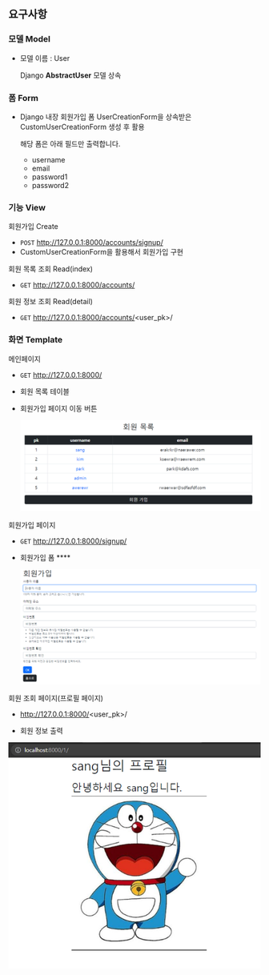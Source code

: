 ## 요구사항

### 모델 Model

- 모델 이름 : User

  Django **AbstractUser** 모델 상속

### **폼 Form**

- Django 내장 회원가입 폼 UserCreationForm을 상속받은 CustomUserCreationForm 생성 후 활용

  해당 폼은 아래 필드만 출력합니다.

  - username
  - email
  - password1
  - password2

### 기능 View

회원가입 Create

- `POST` http://127.0.0.1:8000/accounts/signup/
- CustomUserCreationForm을 활용해서 회원가입 구현

회원 목록 조회 Read(index)

- `GET` http://127.0.0.1:8000/accounts/

회원 정보 조회 Read(detail)

- `GET` http://127.0.0.1:8000/accounts/<user_pk>/

### 화면 Template

메인페이지

- `GET` http://127.0.0.1:8000/

- 회원 목록 테이블

- 회원가입 페이지 이동 버튼

  ![image-20221011173830016](README.assets/image-20221011173830016.png)

회원가입 페이지

- `GET` http://127.0.0.1:8000/signup/

- 회원가입 폼 ****

  ![image-20221011174114141](README.assets/image-20221011174114141.png)

회원 조회 페이지(프로필 페이지)

* http://127.0.0.1:8000/<user_pk>/

- 회원 정보 출력

![image-20221011174829636](README.assets/image-20221011174829636.png)